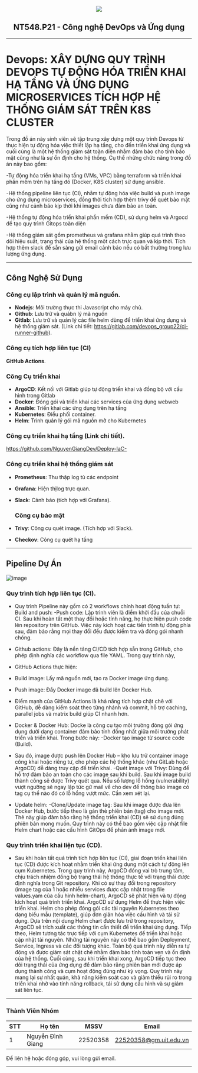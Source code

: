 
<p align="center">
  <a href="https://www.uit.edu.vn/"><img src="https://www.uit.edu.vn/sites/vi/files/banner.png"></a>

<h2 align="center"><b>NT548.P21 - Công nghệ DevOps và Ứng dụng</b></h2>

---

# Devops: XÂY DỰNG QUY TRÌNH DEVOPS TỰ ĐỘNG HÓA TRIỂN KHAI HẠ TẦNG VÀ ỨNG DỤNG MICROSERVICES TÍCH HỢP HỆ THỐNG GIÁM SÁT TRÊN K8S CLUSTER

Trong đồ án này sinh viên sẽ tập trung xây dựng một quy trình Devops từ thực hiện tự động hóa việc thiết lập hạ tầng, cho đến triển khai ứng dụng và cuối cùng là một hệ thống giám sát toàn diện nhằm đảm bảo cho tính bảo mật cũng như là sự ổn định cho hệ thống. Cụ thể những chức năng trong đồ án này bao gồm: 

-Tự động hóa triển khai hạ tầng (VMs, VPC) bằng terraform và triển khai phần mềm trên hạ tầng đó (Docker, K8S cluster) sử dụng ansible. 

-Hệ thống pipeline liên tục (CI), nhằm tự động hóa việc build và push image cho ứng dụng microservices, đồng thời tích hợp thêm trivy để quét bảo mật cũng như cảnh báo kịp thời khi images chưa đảm bảo an toàn.

-Hệ thống tự động hóa triển khai phần mềm (CD), sử dụng helm và Argocd để tạo quy trình Gitops toàn diện 

-Hệ thống giám sát gồm prometheus và grafana nhằm giúp quá trình theo dõi hiệu suất, trạng thái của hệ thống một cách trực quan và kịp thời. Tích hợp thêm slack để sẵn sàng gửi email cảnh báo nếu có bất thường trong lưu lượng ứng dụng.

---


## Công Nghệ Sử Dụng

### Công cụ lập trình và quản lý mã nguồn. 
- **Nodejs**: Môi trường thực thi Javascript cho máy chủ.
- **Github**: Lưu trữ và quảbn lý mã nguồn
- **Gitlab**: Lưu trữ và quản lý các file helm dùng để triển khai ứng dụng và hệ thống giám sát. (Link chi tiết: https://gitlab.com/devops_group22/ci-runner-github).


### Công cụ tích hợp liên tục (CI)
 **GitHub Actions**.
 
### Công Cụ triển khai
- **ArgoCD**: Kết nối với Gitlab giúp tự động triển khai và đồng bộ với cấu hình trong Gitlab
- **Docker**: Đóng gói và triển khai các services của ứng dụng webweb
- **Ansible**: Triển khai các ứng dụng trên hạ tầng
- **Kubernetes**: Điều phối container.
- **Helm**: Trình quản lý gói mã nguồn mở cho Kubernetes

### Công cụ triển khai hạ tầng (Link chi tiết).
https://github.com/NguyenGiangDev/Deploy-IaC-

### Công cụ triển khai hệ thống giám sát
- **Prometheus**: Thu thập log tù các endpoint
- **Grafana**: Hiện thịlog trực quan.
- **Slack**: Cảnh báo (tích hợp với Grafana).

  ### Công cụ bảo mật
- **Trivy**: Công cụ quét image. (Tích hợp với Slack).
- **Checkov**: Công cụ quét hạ tầng

---

## Pipeline Dự Án
![image](https://github.com/user-attachments/assets/2f29bfb3-20a9-4a17-a137-133a451ba3bd)

### Quy trình tích hợp liên tục (CI). 
- Quy trình Pipeline này gồm có 2 workflows chính hoạt động tuần tự: Build and push: -Push code: Lập trình viên là điểm khởi đầu của chuỗi CI. Sau khi hoàn tất một thay đổi hoặc tính năng, họ thực hiện push code lên repository trên GitHub. Việc này kích hoạt các tiến trình tự động phía sau, đảm bảo rằng mọi thay đổi đều được kiểm tra và đóng gói nhanh chóng.
- Github actions: Đây là nền tảng CI/CD tích hợp sẵn trong GitHub, cho phép định nghĩa các workflow qua file YAML. Trong quy trình này,
- GitHub Actions thực hiện:
- Build image: Lấy mã nguồn mới, tạo ra Docker image ứng dụng.
- Push image: Đẩy Docker image đã build lên Docker Hub.
- Điểm mạnh của GitHub Actions là khả năng tích hợp chặt chẽ với GitHub, dễ dàng kiểm soát theo từng nhánh và commit, hỗ trợ caching, parallel jobs và matrix build giúp CI nhanh hơn.
- Docker & Docker Hub: Docke là công cụ tạo môi trường đóng gói ứng dụng dưới dạng container đảm bảo tính đồng nhất giữa môi trường phát triển và triển khai. Trong bước này: -Docker tạo image từ source code (Build). 

- Sau đó, image được push lên Docker Hub – kho lưu trữ container image công khai hoặc riêng tư, cho phép các hệ thống khác (như GitLab hoặc ArgoCD) dễ dàng truy cập để triển khai.
 -Quét image với Trivy: Dùng để hỗ trợ đảm bảo an toàn cho các image sau khi build. Sau khi image build thành công sẽ được Trivy quét qua. Nếu số lượng lỗ hổng (vulnerability) vượt ngưỡng sẽ ngay lập tức gử mail về cho dev để thông báo image có tag cụ thể nào đó có lỗ hổng vượt mức. Cần xem xét lại.
  
- Update helm: -Clone/Update image tag: Sau khi image được đưa lên Docker Hub, bước tiếp theo là gán thẻ phiên bản (tag) cho image mới. Thẻ này giúp đảm bảo rằng hệ thống triển khai (CD) sẽ sử dụng đúng phiên bản mong muốn. Quy trình này có thể bao gồm việc cập nhật file Helm chart hoặc các cấu hình GitOps để phản ánh image mới. 


### Quy trình triển khai liện tục (CD). 
- Sau khi hoàn tất quá trình tích hợp liên tục (CI), giai đoạn triển khai liên tục (CD) được kích hoạt nhằm triển khai ứng dụng một cách tự động lên cụm Kubernetes. Trong quy trình này, ArgoCD đóng vai trò trung tâm, chịu trách nhiệm đồng bộ trạng thái hệ thống thực tế với trạng thái được định nghĩa trong Git repository. Khi có sự thay đổi trong repository (image tag của 1 hoặc nhiều services được cập nhật trong file values.yam của cấu hình helm-chart), ArgoCD sẽ phát hiện và tự động kích hoạt quá trình triển khai. ArgoCD sử dụng Helm để thực hiện việc triển khai. Helm cho phép đóng gói các tài nguyên Kubernetes theo dạng biểu mẫu (template), giúp đơn giản hóa việc cấu hình và tái sử dụng. Dựa trên nội dung Helm chart được lưu trữ trong repository, ArgoCD sẽ trích xuất các thông tin cần thiết để triển khai ứng dụng. Tiếp theo, Helm tương tác trực tiếp với cụm Kubernetes để triển khai hoặc cập nhật tài nguyên. Những tài nguyên này có thể bao gồm Deployment, Service, Ingress và các đối tượng khác. Toàn bộ quá trình này diễn ra tự động và được giám sát chặt chẽ nhằm đảm bảo tính toàn vẹn và ổn định của hệ thống. Cuối cùng, sau khi triển khai xong, ArgoCD tiếp tục theo dõi trạng thái của ứng dụng để đảm bảo rằng phiên bản mới được áp dụng thành công và cụm hoạt động đúng như kỳ vọng. Quy trình này mang lại sự nhất quán, khả năng kiểm soát cao và giảm thiểu rủi ro trong triển khai nhờ vào tính năng rollback, tái sử dụng cấu hình và sự giám sát liên tục.
---



### Thành Viên Nhóm
| STT | Họ tên               | MSSV     | Email                         |
| --- | ------------------ | -------- | ----------------------------- |
| 1   | Nguyễn Đình Giang | 22520358 | 22520358@gm.uit.edu.vn       |


Để liên hệ hoặc đóng góp, vui lòng gửi email.

---
